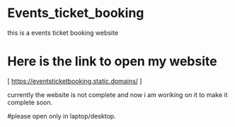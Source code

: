 # Events_ticket_booking
this is a events ticket booking website 
# Here is the link to open my website
[ https://eventsticketbooking.static.domains/ ]

 currently the website is not complete and now i am woriking on it to make it complete soon.

 #please open only in laptop/desktop.
